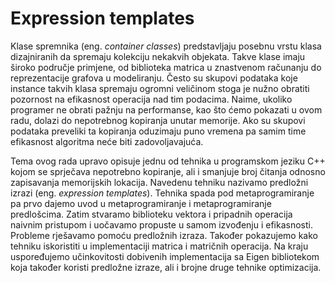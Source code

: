 # Expression templates

Klase spremnika (eng. *container classes*) predstavljaju posebnu vrstu klasa dizajniranih da spremaju kolekciju nekakvih objekata. Takve klase imaju široko područje primjene, od biblioteka matrica u znastvenom računanju do reprezentacije grafova u modeliranju. Često su skupovi podataka koje instance takvih klasa spremaju ogromni veličinom stoga je nužno obratiti pozornost na efikasnost operacija nad tim podacima. Naime, ukoliko programer ne obrati pažnju na performanse, kao što ćemo pokazati u ovom radu, dolazi do nepotrebnog kopiranja unutar memorije. Ako su skupovi podataka preveliki ta kopiranja oduzimaju puno vremena pa samim time efikasnost algoritma neće biti zadovoljavajuća. 

Tema ovog rada upravo opisuje jednu od tehnika u programskom jeziku C++ kojom se sprječava nepotrebno kopiranje, ali i smanjuje broj čitanja odnosno zapisavanja memorijskih lokacija. Navedenu tehniku nazivamo predložni izrazi (eng. *expression templates*). Tehnika spada pod metaprogramiranje pa prvo dajemo uvod u metaprogramiranje i metaprogramiranje predlošcima. Zatim stvaramo biblioteku vektora i pripadnih operacija naivnim pristupom i uočavamo propuste u samom izvođenju i efikasnosti. Probleme rješavamo pomoću predložnih izraza. Također pokazujemo kako tehniku iskoristiti u implementaciji matrica i matričnih operacija. Na kraju uspoređujemo učinkovitosti dobivenih implementacija sa Eigen bibliotekom koja također koristi predložne izraze, ali i brojne druge tehnike optimizacija.

